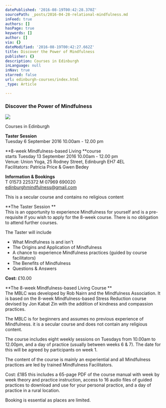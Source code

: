 ```yaml
---
datePublished: '2016-08-19T00:42:28.370Z'
sourcePath: _posts/2016-04-28-relational-mindfulness.md
inFeed: true
authors: []
hasPage: true
keywords: []
author: []
via: {}
dateModified: '2016-08-19T00:42:27.662Z'
title: Discover the Power of Mindfulness
publisher: {}
description: Courses in Edinburgh
inLanguage: null
inNav: true
starred: false
url: edinburgh-courses/index.html
_type: Article

---
```

### Discover the Power of Mindfulness
![](https://the-grid-user-content.s3-us-west-2.amazonaws.com/74ffb5ac-facc-4b30-9c09-920f3850a77c.jpg)

Courses in Edinburgh

**Taster Session**  
Tuesday 6 September 2016 10.00am - 12.00 pm

**8-week Mindfulness-based Living **course  
starts Tuesday 13 September 2016 10.00am - 12.00 pm  
Venue: Union Yoga, 25 Rodney Street, Edinburgh EH7 4EL   
Facilitators: Patricia Price & Gwen Bedey

**Information & Bookings**  
T 01573 225372 M 07969 690020   
[edinburghmindfulness@gmail.com][0]

This is a secular course and contains no religious content

**The Taster Session **  
This is an opportunity to experience Mindfulness for yourself and is a pre-requisite if you wish to apply for the 8-week course. There is no obligation to attend further courses.

The Taster will include  
- What Mindfulness is and isn't  
- The Origins and Application of Mindfulness  
- A chance to experience Mindfulness practices (guided by course facilitators)  
- The Benefits of Mindfulness  
- Questions & Answers

**Cost:** £10.00

**The 8-week Mindfulness-based Living Course **  
The MBLC was developed by Rob Nairn and the Mindfulness Association. It is based on the 8-week Mindfulness-based Stress Reduction course devised by Jon Kabat Zin with the addition of kindness and compassion practices.

The MBLC is for beginners and assumes no previous experience of Mindfulness. it is a secular course and does not contain any religious content.

The course includes eight weekly sessions on Tuesdays from 10.00am to 12.00pm, and a day of practice (usually between weeks 6 & 7). The date for this will be agreed by participants on week 1\.

The content of the course is mainly an experiential and all Mindfulness practices are led by trained Mindfulness Facilitators.

Cost: £185 this includes a 65-page PDF of the course manual with week by week theory and practice instruction, access to 16 audio files of guided practices to download and use for your personal practice, and a day of practice in a rural location.

Booking is essential as places are limited.

[0]: http://edinburghmindfulness@gmail.com/ "Email"